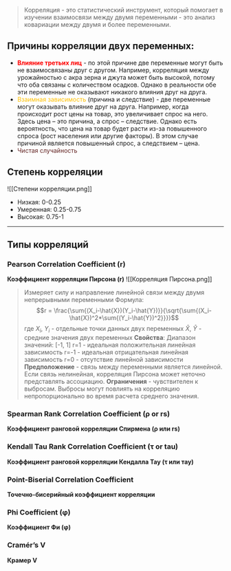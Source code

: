 > Корреляция - это статистический инструмент, который помогает в изучении взаимосвязи между двумя переменными
> 			- это анализ ковариации между двумя и более переменными.

## Причины корреляции двух переменных:
- **<font color="#ff0000">Влияние третьих лиц</font>** -  по этой причине две переменные могут быть не взаимосвязаны друг с другом. Например, корреляция между урожайностью с акра зерна и джута может быть высокой, потому что оба связаны с количеством осадков. Однако в реальности обе эти переменные не оказывают никакого влияния друг на друга.
- <font color="#ffc000">Взаимная зависимость</font> (причина и следствие) - две переменные могут оказывать влияние друг на друга. Например, когда происходит рост цены на товар, это увеличивает спрос на него. Здесь цена – это причина, а спрос – следствие. Однако есть вероятность, что цена на товар будет расти из-за повышенного спроса (рост населения или другие факторы). В этом случае причиной является повышенный спрос, а следствием – цена.
- <font color="#632423">Чистая случайность</font> 

## Степень корреляции 
![[Степени корреляции.png]]
- Низкая: 0-0.25
- Умеренная: 0.25-0.75
- Высокая: 0.75-1


---
## Типы корреляций
### Pearson Correlation Coefficient (r)  
**Коэффициент корреляции Пирсона (r)**
![[Корреляция Пирсона.png]]
> Измеряет силу и направление линейной связи между двумя непрерывными переменными
> Формула: $$r = \frac{\sum{(X_i-\hat{X})(Y_i-\hat{Y})}}{\sqrt{\sum{(X_i-\hat{X})^2*\sum{(Y_i-\hat{Y})^2}}}}$$
> где $X_i$, $Y_i$ - отдельные точки данных двух переменных
> $\hat{X}$, $\hat{Y}$ - средние значения двух переменных
> **Свойства**:
> Диапазон значений: [-1, 1]
> r=1 - идеальная положительная линейная зависимость
> r=-1 - идеальная отрицательная линейная зависимость
> r=0 - отсутствие линейной зависимости
> **Предположение** - связь между переменными является линейной. Если связь нелинейная, корреляция Пирсона может неточно представлять ассоциацию.
> **Ограничения** - чувствителен к выбросам. Выбросы могут повлиять на корреляцию непропорционально во время расчета среднего значения.

### Spearman Rank Correlation Coefficient (ρ or rs)  
**Коэффициент ранговой корреляции Спирмена (ρ или rs)**

### Kendall Tau Rank Correlation Coefficient (τ or tau)  
**Коэффициент ранговой корреляции Кендалла Тау (τ или тау)**

### Point-Biserial Correlation Coefficient  
**Точечно-бисерийный коэффициент корреляции**

### Phi Coefficient (φ) 
**Коэффициент Фи (φ)**

### Cramér’s V 
**Крамер V**


